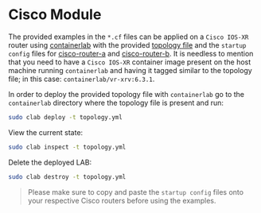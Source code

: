 # Cisco Module

The provided examples in the `*.cf` files can be applied on a `Cisco IOS-XR` router using [containerlab](https://containerlab.srlinux.dev/) with the provided [topology file](containerlab/topology.yml) and the `startup config` files for [cisco-router-a](containerlab/startup_cisco_router_a.xr) and [cisco-router-b](containerlab/startup_cisco_router_b.xr). It is needless to mention that you need to have a `Cisco IOS-XR` container image present on the host machine running `containerlab` and having it tagged similar to the topology file; in this case: `containerlab/vr-xrv:6.3.1`.

In order to deploy the provided topology file with `containerlab` go to the `containerlab` directory where the topology file is present and run:

```sh
sudo clab deploy -t topology.yml
```

View the current state:

```sh
sudo clab inspect -t topology.yml
```

Delete the deployed LAB:

```sh
sudo clab destroy -t topology.yml
```

> Please make sure to copy and paste the `startup config` files onto your respective Cisco routers before using the examples.
